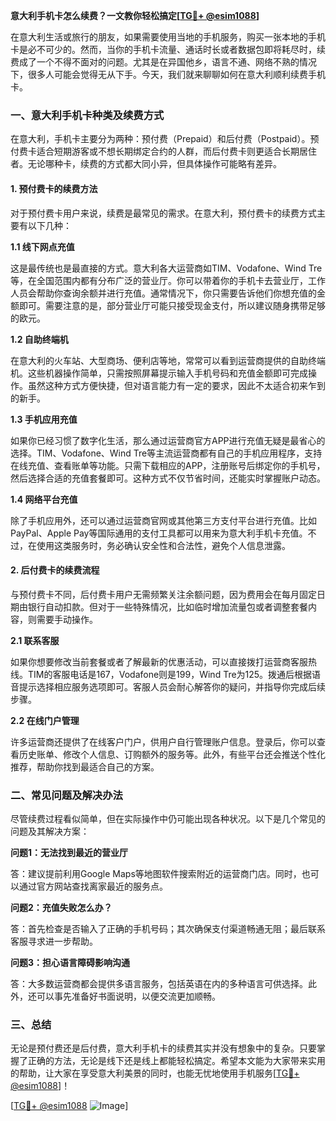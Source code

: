 **意大利手机卡怎么续费？一文教你轻松搞定[[TG💪+ @esim1088](https://t.me/s/esim1088)]**

在意大利生活或旅行的朋友，如果需要使用当地的手机服务，购买一张本地的手机卡是必不可少的。然而，当你的手机卡流量、通话时长或者数据包即将耗尽时，续费成了一个不得不面对的问题。尤其是在异国他乡，语言不通、网络不熟的情况下，很多人可能会觉得无从下手。今天，我们就来聊聊如何在意大利顺利续费手机卡。

### 一、意大利手机卡种类及续费方式

在意大利，手机卡主要分为两种：预付费（Prepaid）和后付费（Postpaid）。预付费卡适合短期游客或不想长期绑定合约的人群，而后付费卡则更适合长期居住者。无论哪种卡，续费的方式都大同小异，但具体操作可能略有差异。

#### 1. 预付费卡的续费方法

对于预付费卡用户来说，续费是最常见的需求。在意大利，预付费卡的续费方式主要有以下几种：

**1.1 线下网点充值**

这是最传统也是最直接的方式。意大利各大运营商如TIM、Vodafone、Wind Tre等，在全国范围内都有分布广泛的营业厅。你可以带着你的手机卡去营业厅，工作人员会帮助你查询余额并进行充值。通常情况下，你只需要告诉他们你想充值的金额即可。需要注意的是，部分营业厅可能只接受现金支付，所以建议随身携带足够的欧元。

**1.2 自助终端机**

在意大利的火车站、大型商场、便利店等地，常常可以看到运营商提供的自助终端机。这些机器操作简单，只需按照屏幕提示输入手机号码和充值金额即可完成操作。虽然这种方式方便快捷，但对语言能力有一定的要求，因此不太适合初来乍到的新手。

**1.3 手机应用充值**

如果你已经习惯了数字化生活，那么通过运营商官方APP进行充值无疑是最省心的选择。TIM、Vodafone、Wind Tre等主流运营商都有自己的手机应用程序，支持在线充值、查看账单等功能。只需下载相应的APP，注册账号后绑定你的手机号，然后选择合适的充值套餐即可。这种方式不仅节省时间，还能实时掌握账户动态。

**1.4 网络平台充值**

除了手机应用外，还可以通过运营商官网或其他第三方支付平台进行充值。比如PayPal、Apple Pay等国际通用的支付工具都可以用来为意大利手机卡充值。不过，在使用这类服务时，务必确认安全性和合法性，避免个人信息泄露。

#### 2. 后付费卡的续费流程

与预付费卡不同，后付费卡用户无需频繁关注余额问题，因为费用会在每月固定日期由银行自动扣款。但对于一些特殊情况，比如临时增加流量包或者调整套餐内容，则需要手动操作。

**2.1 联系客服**

如果你想要修改当前套餐或者了解最新的优惠活动，可以直接拨打运营商客服热线。TIM的客服电话是167，Vodafone则是199，Wind Tre为125。拨通后根据语音提示选择相应服务选项即可。客服人员会耐心解答你的疑问，并指导你完成后续步骤。

**2.2 在线门户管理**

许多运营商还提供了在线客户门户，供用户自行管理账户信息。登录后，你可以查看历史账单、修改个人信息、订购额外的服务等。此外，有些平台还会推送个性化推荐，帮助你找到最适合自己的方案。

### 二、常见问题及解决办法

尽管续费过程看似简单，但在实际操作中仍可能出现各种状况。以下是几个常见的问题及其解决方案：

**问题1：无法找到最近的营业厅**

答：建议提前利用Google Maps等地图软件搜索附近的运营商门店。同时，也可以通过官方网站查找离家最近的服务点。

**问题2：充值失败怎么办？**

答：首先检查是否输入了正确的手机号码；其次确保支付渠道畅通无阻；最后联系客服寻求进一步帮助。

**问题3：担心语言障碍影响沟通**

答：大多数运营商都会提供多语言服务，包括英语在内的多种语言可供选择。此外，还可以事先准备好书面说明，以便交流更加顺畅。

### 三、总结

无论是预付费还是后付费，意大利手机卡的续费其实并没有想象中的复杂。只要掌握了正确的方法，无论是线下还是线上都能轻松搞定。希望本文能为大家带来实用的帮助，让大家在享受意大利美景的同时，也能无忧地使用手机服务[[TG💪+ @esim1088](https://t.me/s/esim1088)]！

[[TG💪+ @esim1088](https://t.me/s/esim1088) ![Image](https://i.postimg.cc/4NQfJmqS/Snipaste-2025-05-13-00-14-12.png)]